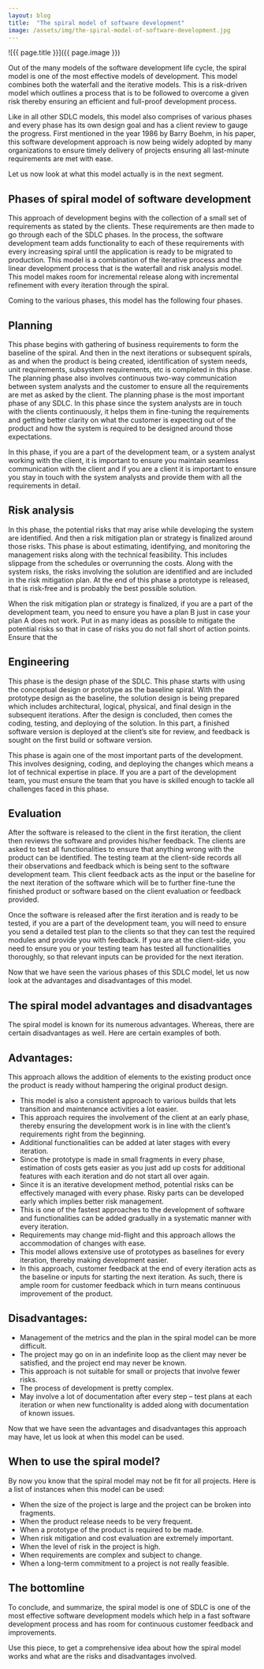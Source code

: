 ```yaml
---
layout: blog
title:  "The spiral model of software development"
image: /assets/img/the-spiral-model-of-software-development.jpg
---
```


![{{ page.title }}]({{ page.image }})

Out of the many models of the software development life cycle, the spiral model is one of the most effective models of development. This model combines both the waterfall and the iterative models. This is a risk-driven model which outlines a process that is to be followed to overcome a given risk thereby ensuring an efficient and full-proof development process.

Like in all other SDLC models, this model also comprises of various phases and every phase has its own design goal and has a client review to gauge the progress. First mentioned in the year 1986 by Barry Boehm, in his paper, this software development approach is now being widely adopted by many organizations to ensure timely delivery of projects ensuring all last-minute requirements are met with ease.

Let us now look at what this model actually is in the next segment.

## Phases of spiral model of software development
This approach of development begins with the collection of a small set of requirements as stated by the clients. These requirements are then made to go through each of the SDLC phases. In the process, the software development team adds functionality to each of these requirements with every increasing spiral until the application is ready to be migrated to production. This model is a combination of the iterative process and the linear development process that is the waterfall and risk analysis model. This model makes room for incremental release along with incremental refinement with every iteration through the spiral.

Coming to the various phases, this model has the following four phases.

## Planning
This phase begins with gathering of business requirements to form the baseline of the spiral. And then in the next iterations or subsequent spirals, as and when the product is being created, identification of system needs, unit requirements, subsystem requirements, etc is completed in this phase. The planning phase also involves continuous two-way communication between system analysts and the customer to ensure all the requirements are met as asked by the client. The planning phase is the most important phase of any SDLC. In this phase since the system analysts are in touch with the clients continuously, it helps them in fine-tuning the requirements and getting better clarity on what the customer is expecting out of the product and how the system is required to be designed around those expectations.

In this phase, if you are a part of the development team, or a system analyst working with the client, it is important to ensure you maintain seamless communication with the client and if you are a client it is important to ensure you stay in touch with the system analysts and provide them with all the requirements in detail.

## Risk analysis
In this phase, the potential risks that may arise while developing the system are identified. And then a risk mitigation plan or strategy is finalized around those risks. This phase is about estimating, identifying, and monitoring the management risks along with the technical feasibility. This includes slippage from the schedules or overrunning the costs. Along with the system risks, the risks involving the solution are identified and are included in the risk mitigation plan. At the end of this phase a prototype is released, that is risk-free and is probably the best possible solution.

When the risk mitigation plan or strategy is finalized, if you are a part of the development team, you need to ensure you have a plan B just in case your plan A does not work. Put in as many ideas as possible to mitigate the potential risks so that in case of risks you do not fall short of action points. Ensure that the

## Engineering
This phase is the design phase of the SDLC. This phase starts with using the conceptual design or prototype as the baseline spiral. With the prototype design as the baseline, the solution design is being prepared which includes architectural, logical, physical, and final design in the subsequent iterations. After the design is concluded, then comes the coding, testing, and deploying of the solution. In this part, a finished software version is deployed at the client’s site for review, and feedback is sought on the first build or software version.

This phase is again one of the most important parts of the development. This involves designing, coding, and deploying the changes which means a lot of technical expertise in place. If you are a part of the development team, you must ensure the team that you have is skilled enough to tackle all challenges faced in this phase.

## Evaluation
After the software is released to the client in the first iteration, the client then reviews the software and provides his/her feedback. The clients are asked to test all functionalities to ensure that anything wrong with the product can be identified. The testing team at the client-side records all their observations and feedback which is being sent to the software development team. This client feedback acts as the input or the baseline for the next iteration of the software which will be to further fine-tune the finished product or software based on the client evaluation or feedback provided.

Once the software is released after the first iteration and is ready to be tested, if you are a part of the development team, you will need to ensure you send a detailed test plan to the clients so that they can test the required modules and provide you with feedback. If you are at the client-side, you need to ensure you or your testing team has tested all functionalities thoroughly, so that relevant inputs can be provided for the next iteration.

Now that we have seen the various phases of this SDLC model, let us now look at the advantages and disadvantages of this model.


## The spiral model advantages and disadvantages
The spiral model is known for its numerous advantages. Whereas, there are certain disadvantages as well. Here are certain examples of both.

## Advantages:
This approach allows the addition of elements to the existing product once the product is ready without hampering the original product design.

- This model is also a consistent approach to various builds that lets transition and maintenance activities a lot easier.
- This approach requires the involvement of the client at an early phase, thereby ensuring the development work is in line with the client’s requirements right from the beginning.
- Additional functionalities can be added at later stages with every iteration.
- Since the prototype is made in small fragments in every phase, estimation of costs gets easier as you just add up costs for additional features with each iteration and do not start all over again.
- Since it is an iterative development method, potential risks can be effectively managed with every phase. Risky parts can be developed early which implies better risk management.
- This is one of the fastest approaches to the development of software and functionalities can be added gradually in a systematic manner with every iteration.
- Requirements may change mid-flight and this approach allows the accommodation of changes with ease.
- This model allows extensive use of prototypes as baselines for every iteration, thereby making development easier.
- In this approach, customer feedback at the end of every iteration acts as the baseline or inputs for starting the next iteration. As such, there is ample room for customer feedback which in turn means continuous improvement of the product.

## Disadvantages:
- Management of the metrics and the plan in the spiral model can be more difficult.
- The project may go on in an indefinite loop as the client may never be satisfied, and the project end may never be known.
- This approach is not suitable for small or projects that involve fewer risks.
- The process of development is pretty complex.
- May involve a lot of documentation after every step – test plans at each iteration or when new functionality is added along with documentation of known issues.

Now that we have seen the advantages and disadvantages this approach may have, let us look at when this model can be used.

## When to use the spiral model?
By now you know that the spiral model may not be fit for all projects. Here is a list of instances when this model can be used:

- When the size of the project is large and the project can be broken into fragments.
- When the product release needs to be very frequent.
- When a prototype of the product is required to be made.
- When risk mitigation and cost evaluation are extremely important.
- When the level of risk in the project is high.
- When requirements are complex and subject to change.
- When a long-term commitment to a project is not really feasible.
  
## The bottomline
To conclude, and summarize, the spiral model is one of SDLC is one of the most effective software development models which help in a fast software development process and has room for continuous customer feedback and improvements.

Use this piece, to get a comprehensive idea about how the spiral model works and what are the risks and disadvantages involved.
